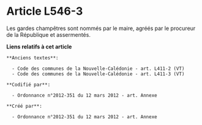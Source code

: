 # Article L546-3

Les gardes champêtres sont nommés par le maire, agréés par le procureur de la République et assermentés.

**Liens relatifs à cet article**

	**Anciens textes**:

	  - Code des communes de la Nouvelle-Calédonie - art. L411-2 (VT)
	  - Code des communes de la Nouvelle-Calédonie - art. L411-3 (VT)

	**Codifié par**:

	  - Ordonnance n°2012-351 du 12 mars 2012 - art. Annexe

	**Créé par**:

	  - Ordonnance n°2012-351 du 12 mars 2012 - art. Annexe
